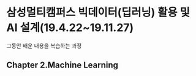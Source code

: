 # 삼성멀티캠퍼스 빅데이터(딥러닝) 활용 및 AI 설계(19.4.22~19.11.27) 

그동안 배운 내용을 복습하는 과정

## Chapter 2.Machine Learning









